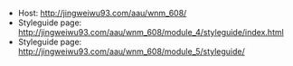 - Host: http://jingweiwu93.com/aau/wnm_608/
- Styleguide page: http://jingweiwu93.com/aau/wnm_608/module_4/styleguide/index.html
- Styleguide page: http://jingweiwu93.com/aau/wnm_608/module_5/styleguide/

